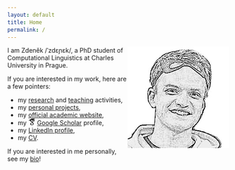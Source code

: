 ```yaml
---
layout: default
title: Home
permalink: /
---
```

<img id="about-img" align="right" src="assets/me/3.jpg" alt="me">

I am Zdeněk /ˈzdɛɲɛk/, a PhD student of Computational Linguistics at Charles University in Prague. 

If you are interested in my work, here are a few pointers:
- my <i class="fa fa-area-chart"></i> [research](/research) and <i class="fa fa-graduation-cap"></i> [teaching](/teaching) activities,
- my <i class="fa fa-code-branch"></i> [personal projects](/projects),
- my <i class="fa fa-university"></i> [official academic website](https://ufal.mff.cuni.cz/zdenek-kasner),
- my <img src="/assets/icons/scholar.png" style="display: inline"> [Google Scholar](https://scholar.google.cz/citations?user=6NnuRB8AAAAJ) profile,
- my <i class="fab fa-linkedin"></i> [LinkedIn profile](https://www.linkedin.com/in/zdenek-kasner/),
- my <i class="fa fa-file-pdf"></i> [CV](/assets/cv/cv.pdf).

If you are interested in me personally, see my <i class="fa fa-user"></i> [bio](/about)! 